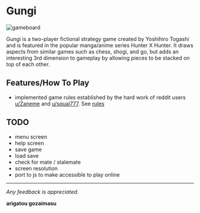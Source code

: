 # Gungi

![gameboard](https://i.imgur.com/CkNhrgdh.png)

Gungi is a two-player fictional strategy game created by Yoshihiro Togashi and is featured in the popular manga/anime series Hunter X Hunter. It draws aspects from similar games such as chess, shogi, and go, but adds an interesting 3rd dimension to gameplay by allowing pieces to be stacked on top of each other.

## Features/How To Play

- implemented game rules established by the hard work of reddit users [u/Zaneme](https://www.reddit.com/user/squal777) and [u/squal777](https://www.reddit.com/user/squal777). See [rules](https://www.docdroid.net/P4r6Fvq/gungi.pdf)

## TODO

- menu screen
- help screen
- save game
- load save
- check for mate / stalemate
- screen resolution
- port to js to make accessible to play online

---
*Any feedback is appreciated.*

**arigatou gozaimasu**
